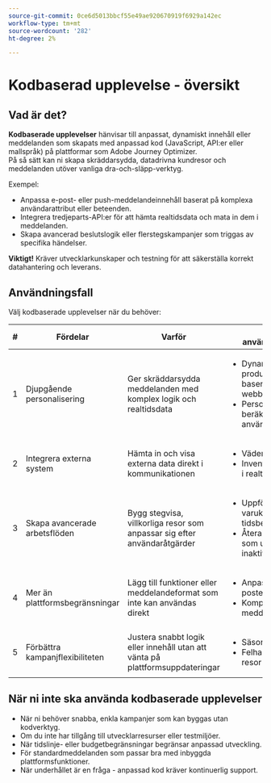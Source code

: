 ```yaml
---
source-git-commit: 0ce6d5013bbcf55e49ae920670919f6929a142ec
workflow-type: tm+mt
source-wordcount: '282'
ht-degree: 2%

---
```

# Kodbaserad upplevelse - översikt

## Vad är det?

**Kodbaserade upplevelser** hänvisar till anpassat, dynamiskt innehåll eller meddelanden som skapats med anpassad kod (JavaScript, API:er eller mallspråk) på plattformar som Adobe Journey Optimizer.\
På så sätt kan ni skapa skräddarsydda, datadrivna kundresor och meddelanden utöver vanliga dra-och-släpp-verktyg.

Exempel:

* Anpassa e-post- eller push-meddelandeinnehåll baserat på komplexa användarattribut eller beteenden.
* Integrera tredjeparts-API:er för att hämta realtidsdata och mata in dem i meddelanden.
* Skapa avancerad beslutslogik eller flerstegskampanjer som triggas av specifika händelser.

**Viktigt!** Kräver utvecklarkunskaper och testning för att säkerställa korrekt datahantering och leverans.

## Användningsfall

Välj kodbaserade upplevelser när du behöver:

| # | Fördelar | Varför | Exempel på användningsområden |
|---|---------|-----|-------------------|
| 1 | Djupgående personalisering | Ger skräddarsydda meddelanden med komplex logik och realtidsdata | <ul><li>Dynamiska produktrekommendationer baserade på senaste webbläsare</li><li>Personaliserade rabatter beräknade utifrån användarlojalitetsstatus</li></ul> |
| 2 | Integrera externa system | Hämta in och visa externa data direkt i kommunikationen | <ul><li>Väderbaserade kampanjer</li><li>Inventeringsuppdateringar i realtid via e-post</li></ul> |
| 3 | Skapa avancerade arbetsflöden | Bygg stegvisa, villkorliga resor som anpassar sig efter användaråtgärder | <ul><li>Uppföljning av övergiven varukorg med tidsbestämda påminnelser</li><li>Återaktiveringskampanjer som utlöses efter inaktivitetströsklar</li></ul> |
| 4 | Mer än plattformsbegränsningar | Lägg till funktioner eller meddelandeformat som inte kan användas direkt | <ul><li>Anpassade interaktiva e-postelement</li><li>Komplexa SMS-meddelandevarianter</li></ul> |
| 5 | Förbättra kampanjflexibiliteten | Justera snabbt logik eller innehåll utan att vänta på plattformsuppdateringar | <ul><li>Säsongsinnehåll växlar</li><li>Felhantering i realtid vid resor</li></ul> |

## När ni inte ska använda kodbaserade upplevelser

* När ni behöver snabba, enkla kampanjer som kan byggas utan kodverktyg.
* Om du inte har tillgång till utvecklarresurser eller testmiljöer.
* När tidslinje- eller budgetbegränsningar begränsar anpassad utveckling.
* För standardmeddelanden som passar bra med inbyggda plattformsfunktioner.
* När underhållet är en fråga - anpassad kod kräver kontinuerlig support.
